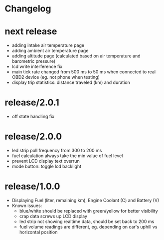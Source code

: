 # Changelog

# next release
 - adding intake air temperature page
 - adding ambient air temperature page
 - adding altitude page (calculated based on air temperature and barometric pressure)
 - lcd write interference fix
 - main tick rate changed from 500 ms to 50 ms when connected to real OBD2 device (eg. not phone when testing)
 - display trip statistics: distance traveled (km) and duration

# release/2.0.1
 - off state handling fix

# release/2.0.0
 - led strip poll frequency from 300 to 200 ms
 - fuel calculation always take the min value of fuel level
 - prevent LCD display text overrun
 - mode button: toggle lcd backlight

# release/1.0.0

 - Displaying Fuel (liter, remaining km), Engine Coolant (C) and Battery (V)
 - Known issues: 
   - blue/white should be replaced with green/yellow for better visibility
   - crap data screws up LCD display
   - led strip not showing realtime data, should be set back to 200 ms
   - fuel volume readings are different, eg. depending on car's uphill vs horizontal position